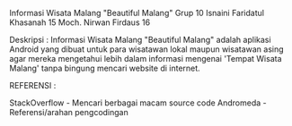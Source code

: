 Informasi Wisata Malang "Beautiful Malang"
Grup 	10
Isnaini Faridatul Khasanah 	15
Moch. Nirwan Firdaus 	16


Deskripsi :
Informasi Wisata Malang "Beautiful Malang" adalah aplikasi Android yang dibuat untuk para wisatawan lokal maupun wisatawan asing agar mereka mengetahui lebih dalam informasi mengenai 'Tempat Wisata Malang' tanpa bingung mencari website di internet.


REFERENSI :

StackOverflow - Mencari berbagai macam source code
Andromeda - Referensi/arahan pengcodingan
